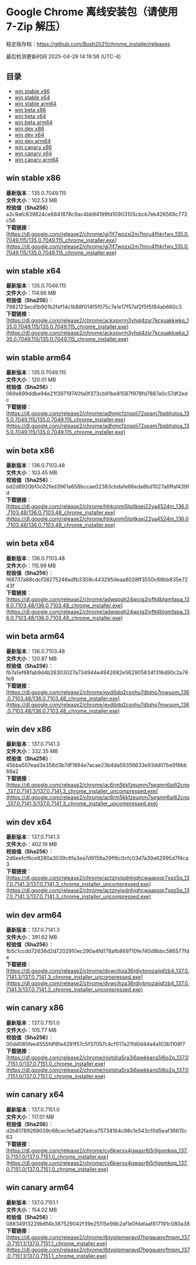 # Google Chrome 离线安装包（请使用 7-Zip 解压）
稳定版存档：<https://github.com/Bush2021/chrome_installer/releases>

最后检测更新时间
2025-04-29 14:19:58 (UTC-4)

## 目录
* [win stable x86](https://github.com/Bush2021/chrome_installer?tab=readme-ov-file#win-stable-x86)
* [win stable x64](https://github.com/Bush2021/chrome_installer?tab=readme-ov-file#win-stable-x64)
* [win stable arm64](https://github.com/Bush2021/chrome_installer?tab=readme-ov-file#win-stable-arm64)
* [win beta x86](https://github.com/Bush2021/chrome_installer?tab=readme-ov-file#win-beta-x86)
* [win beta x64](https://github.com/Bush2021/chrome_installer?tab=readme-ov-file#win-beta-x64)
* [win beta arm64](https://github.com/Bush2021/chrome_installer?tab=readme-ov-file#win-beta-arm64)
* [win dev x86](https://github.com/Bush2021/chrome_installer?tab=readme-ov-file#win-dev-x86)
* [win dev x64](https://github.com/Bush2021/chrome_installer?tab=readme-ov-file#win-dev-x64)
* [win dev arm64](https://github.com/Bush2021/chrome_installer?tab=readme-ov-file#win-dev-arm64)
* [win canary x86](https://github.com/Bush2021/chrome_installer?tab=readme-ov-file#win-canary-x86)
* [win canary x64](https://github.com/Bush2021/chrome_installer?tab=readme-ov-file#win-canary-x64)
* [win canary arm64](https://github.com/Bush2021/chrome_installer?tab=readme-ov-file#win-canary-arm64)

## win stable x86
**最新版本**：135.0.7049.115  
**文件大小**：102.53 MB  
**校验值（Sha256）**：a3c9afc839824ce6841878c9ac4bb94199fd10903105cbcb7eb426569c773c56  
**下载链接**：[https://dl.google.com/release2/chrome/gj7jf7wozxi2m7tnru4fhkrfwy_135.0.7049.115/135.0.7049.115_chrome_installer.exe](https://dl.google.com/release2/chrome/gj7jf7wozxi2m7tnru4fhkrfwy_135.0.7049.115/135.0.7049.115_chrome_installer.exe)  

## win stable x64
**最新版本**：135.0.7049.115  
**文件大小**：114.66 MB  
**校验值（Sha256）**：7982123ecd1b901b2fef14c1b88f014f5f075c7e1e17f57af2f5f5f84ab660c3  
**下载链接**：[https://dl.google.com/release2/chrome/ackxpvrm3yhql4zsr7kcxuakkwkq_135.0.7049.115/135.0.7049.115_chrome_installer.exe](https://dl.google.com/release2/chrome/ackxpvrm3yhql4zsr7kcxuakkwkq_135.0.7049.115/135.0.7049.115_chrome_installer.exe)  

## win stable arm64
**最新版本**：135.0.7049.115  
**文件大小**：120.01 MB  
**校验值（Sha256）**：069e899ddbe94e21f39719740fa0f373cb91be81587f978fd7887e0c57df2edc  
**下载链接**：[https://dl.google.com/release2/chrome/adhmjcfznxpii72spam7bpbhsloa_135.0.7049.115/135.0.7049.115_chrome_installer.exe](https://dl.google.com/release2/chrome/adhmjcfznxpii72spam7bpbhsloa_135.0.7049.115/135.0.7049.115_chrome_installer.exe)  

## win beta x86
**最新版本**：136.0.7103.48  
**文件大小**：103.45 MB  
**校验值（Sha256）**：bd2d8920bf0c02fed3961a658bccae02383cbdafe66eda8bd1027a6ffaf439fd  
**下载链接**：[https://dl.google.com/release2/chrome/hlrkunmj5lpitksej22ya4524m_136.0.7103.48/136.0.7103.48_chrome_installer.exe](https://dl.google.com/release2/chrome/hlrkunmj5lpitksej22ya4524m_136.0.7103.48/136.0.7103.48_chrome_installer.exe)  

## win beta x64
**最新版本**：136.0.7103.48  
**文件大小**：115.99 MB  
**校验值（Sha256）**：f68737a88cdcf38275246adfb3309c443295deaa8028ff3550c68bb835e7243f  
**下载链接**：[https://dl.google.com/release2/chrome/adwqpqh24wcjg2iyftt4blgmfapa_136.0.7103.48/136.0.7103.48_chrome_installer.exe](https://dl.google.com/release2/chrome/adwqpqh24wcjg2iyftt4blgmfapa_136.0.7103.48/136.0.7103.48_chrome_installer.exe)  

## win beta arm64
**最新版本**：136.0.7103.48  
**文件大小**：120.87 MB  
**校验值（Sha256）**：fb7a1ef68fab9d4b26303027a734944e4942682e562905634f316d90c2a76fe9  
**下载链接**：[https://dl.google.com/release2/chrome/eydiljdq2csnhu7dtqho7mwuom_136.0.7103.48/136.0.7103.48_chrome_installer.exe](https://dl.google.com/release2/chrome/eydiljdq2csnhu7dtqho7mwuom_136.0.7103.48/136.0.7103.48_chrome_installer.exe)  

## win dev x86
**最新版本**：137.0.7141.3  
**文件大小**：332.35 MB  
**校验值（Sha256）**：45bba507ead3e358d3b7df1884e7acae23b4da59358633e93dd07be918bb66a2  
**下载链接**：[https://dl.google.com/release2/chrome/ac6rm5kkfzeumm7segmn6ai62cnq_137.0.7141.3/137.0.7141.3_chrome_installer_uncompressed.exe](https://dl.google.com/release2/chrome/ac6rm5kkfzeumm7segmn6ai62cnq_137.0.7141.3/137.0.7141.3_chrome_installer_uncompressed.exe)  

## win dev x64
**最新版本**：137.0.7141.3  
**文件大小**：402.19 MB  
**校验值（Sha256）**：2d6eefcf6ce8280a3039c6fa3ea7d9158a29ff6c0cfc03d7a39a62995d7f4ca3  
**下载链接**：[https://dl.google.com/release2/chrome/actznyipdnhiqhcwaapsqr7xpz5q_137.0.7141.3/137.0.7141.3_chrome_installer_uncompressed.exe](https://dl.google.com/release2/chrome/actznyipdnhiqhcwaapsqr7xpz5q_137.0.7141.3/137.0.7141.3_chrome_installer_uncompressed.exe)  

## win dev arm64
**最新版本**：137.0.7141.3  
**文件大小**：391.62 MB  
**校验值（Sha256）**：1b5c1ccdd72636d2d7202910ec290a4fd178afb869710fe740d8bbc586577fde  
**下载链接**：[https://dl.google.com/release2/chrome/dvwcjhza36rdiybnozaijqfzb4_137.0.7141.3/137.0.7141.3_chrome_installer_uncompressed.exe](https://dl.google.com/release2/chrome/dvwcjhza36rdiybnozaijqfzb4_137.0.7141.3/137.0.7141.3_chrome_installer_uncompressed.exe)  

## win canary x86
**最新版本**：137.0.7151.0  
**文件大小**：105.77 MB  
**校验值（Sha256）**：00dd085fee4555fdf8fa4291f57c5f37057c4cf017a21fd0d44a4a103b1108f7  
**下载链接**：[https://dl.google.com/release2/chrome/nixtsha5ra3j6awkkans5l6o2q_137.0.7151.0/137.0.7151.0_chrome_installer.exe](https://dl.google.com/release2/chrome/nixtsha5ra3j6awkkans5l6o2q_137.0.7151.0/137.0.7151.0_chrome_installer.exe)  

## win canary x64
**最新版本**：137.0.7151.0  
**文件大小**：117.01 MB  
**校验值（Sha256）**：d2b61789269039c68cecfe5a82fadca75734164c98c1e543cf0d5eaf36615c63  
**下载链接**：[https://dl.google.com/release2/chrome/cv6kwrxx4gwasr6j5rllgsmkqq_137.0.7151.0/137.0.7151.0_chrome_installer.exe](https://dl.google.com/release2/chrome/cv6kwrxx4gwasr6j5rllgsmkqq_137.0.7151.0/137.0.7151.0_chrome_installer.exe)  

## win canary arm64
**最新版本**：137.0.7151.1  
**文件大小**：154.02 MB  
**校验值（Sha256）**：08834913229b6f4b387529042f39e25115e96b2af1e0fdafaaf817191c080a38  
**下载链接**：[https://dl.google.com/release2/chrome/lbtyplqmwravd7hpgauenrfmpm_137.0.7151.1/137.0.7151.1_chrome_installer.exe](https://dl.google.com/release2/chrome/lbtyplqmwravd7hpgauenrfmpm_137.0.7151.1/137.0.7151.1_chrome_installer.exe)  

